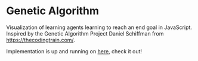 # Genetic Algorithm
Visualization of learning agents learning to reach an end goal in JavaScript. Inspired by the Genetic Algorithm Project Daniel Schiffman from https://thecodingtrain.com/.

Implementation is up and running on [here](https://folk.ntnu.no/andronn/spill2.html), check it out!
